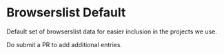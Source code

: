 # Browserslist Default

Default set of browserslist data for easier inclusion in the projects we use.

Do submit a PR to add additional entries.
